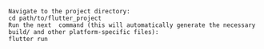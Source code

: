 ```open a terminal or command prompt.
Navigate to the project directory:
cd path/to/flutter_project
Run the next  command (this will automatically generate the necessary build/ and other platform-specific files):
flutter run
```

